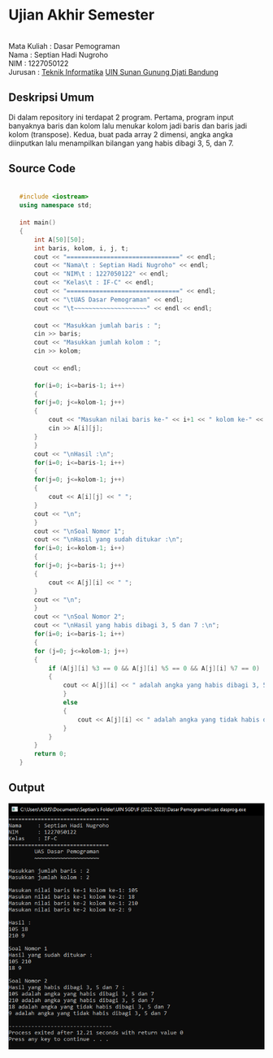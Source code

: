 # Ujian Akhir Semester 
<br>Mata Kuliah 	: Dasar Pemograman
<br> Nama		: Septian Hadi Nugroho
<br>NIM			: 1227050122
<br>Jurusan		: [Teknik Informatika](http://if.uinsgd.ac.id/) [UIN Sunan Gunung Djati Bandung](https://uinsgd.ac.id/) 

## Deskripsi Umum
Di dalam repository ini terdapat 2 program. Pertama, program input banyaknya baris dan kolom lalu menukar kolom jadi baris dan baris jadi kolom (transpose). Kedua, buat pada array 2 dimensi, angka angka diinputkan lalu menampilkan bilangan yang habis dibagi 3, 5, dan 7.
	
## Source Code
 ```c++
 
	#include <iostream>
	using namespace std;

	int main()
	{
		int A[50][50];
		int baris, kolom, i, j, t;
		cout << "===============================" << endl;
		cout << "Nama\t : Septian Hadi Nugroho" << endl;
		cout << "NIM\t : 1227050122" << endl;
		cout << "Kelas\t : IF-C" << endl;
		cout << "===============================" << endl;
		cout << "\tUAS Dasar Pemograman" << endl;
		cout << "\t~~~~~~~~~~~~~~~~~~~~" << endl << endl;

		cout << "Masukkan jumlah baris : ";
		cin >> baris;
		cout << "Masukkan jumlah kolom : ";
		cin >> kolom;

		cout << endl;

	    for(i=0; i<=baris-1; i++)
	    {
		for(j=0; j<=kolom-1; j++)
		{
		    cout << "Masukan nilai baris ke-" << i+1 << " kolom ke-" << j+1 << ": ";;
		    cin >> A[i][j];
		}
		}
		cout << "\nHasil :\n";
	    for(i=0; i<=baris-1; i++)
	    {
		for(j=0; j<=kolom-1; j++)
		{
		    cout << A[i][j] << " ";
		}
		cout << "\n";
		}
		cout << "\nSoal Nomor 1";
		cout << "\nHasil yang sudah ditukar :\n";
	    for(i=0; i<=kolom-1; i++)
	    {
		for(j=0; j<=baris-1; j++)
		{
			cout << A[j][i] << " ";
		}
		cout << "\n";
	    }
	    cout << "\nSoal Nomor 2";
	    cout << "\nHasil yang habis dibagi 3, 5 dan 7 :\n";
	    for(i=0; i<=baris-1; i++)
	    {
		for (j=0; j<=kolom-1; j++)
		{
			if (A[j][i] %3 == 0 && A[j][i] %5 == 0 && A[j][i] %7 == 0)
			{
				cout << A[j][i] << " adalah angka yang habis dibagi 3, 5 dan 7" << endl;
				}
				else
				{
					cout << A[j][i] << " adalah angka yang tidak habis dibagi 3, 5 dan 7" << endl;
				}
			}
		}
		return 0;
	}
```

## Output
![UAS Dasprog](https://github.com/septianhadinugroho/UAS-Dasprog-Soal/blob/main/uas%20dasprog.PNG)
